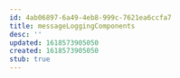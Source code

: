 ```yaml
---
id: 4ab06897-6a49-4eb8-999c-7621ea6ccfa7
title: messageLoggingComponents
desc: ''
updated: 1618573905050
created: 1618573905050
stub: true
---
```


